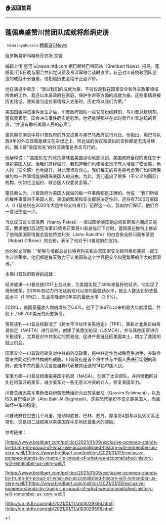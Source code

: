 ###  [:house:返回首頁](https://github.com/ourhimalayas/txt)
---

## 蓬佩奥盛赞川普团队成就将彪炳史册
` HimalayaRussia` [轉載自GNews](https://gnews.org/zh-hans/740323/)

俄罗斯莫斯科喀秋莎农场 文强

编辑上传 星河
![]()![](https://gnews.org/wp-content/uploads/2021/01/Mike-Pompeo-and-President-Trump.jpg)news.ntd.com
据巴赖特巴特网站（Breitbart News）报导，蓬佩奥1月8日晚与国会共和党议员及资深幕僚会谈时直言，自己对川普执政团队创造的成就十分自豪，也相信历史会给予正面评价。

他在演说中表示：“我以我们的成就为豪，不仅仅是我在国家安全和外交政策领域所做的工作，我还以本届政府在家庭、保护生命等方面的成就为豪。这些事情将被历史铭记。我知道当这些事情载入史册时，历史将以我们为荣。”

美国国会冲击事件发生之后，川普政府团队一些官员纷纷辞职，与川普总统切割。蓬佩奥表示，国会冲击事件确实是悲剧，他还批评那些在此时背弃川普总统的官员，“并没有聆听美国人民的心声”。

蓬佩奥在演说中将川普政府的外交成果与奥巴马政府进行对比。他指出，奥巴马执政8年的外交政策是建立在空想之上，所达成的协议和做出的安排都是无法持续的。而川普“美国优先”的外交政策是务实可行的。

他解释说：“‘美国优先’的政策意味着美国深切地意识到，美国政府全权的责任在于保护美国人民。当我们这样做时，我知道我们也使得全球所有人增强了安全感，他人的（安全感）也会提升，对此我很有信心。我们每天的任务是考虑我们如何确保做的每一件事情能够确保美国人的自由。为此，我们退出了很多（不公义的国际）机构，例如世卫组织、联合国人权委员会等。”

蓬佩奥认为，川普政府为美国人民做的每一件事情都是正确的。他说：“我们所做的每件事情对于美国人民、美国的繁荣和安全都是决定性的，还将有7500万美国人（川普总统在2020年大选中的支持者们）记得这一点，我向你们保证，他们会一直记住这一点。

当众议员议长佩洛西（Nancy Pelosi）一直试图给美国副总统彭斯和内阁成员施压，要求他们启动宪法第25款修正案将川普总统赶下台时，蓬佩奥在推特上推转了他和美国家情报总监拉特克利夫（John Ratcliffe）和白宫安全顾问奥布莱恩（Robert O’Brien）的合影，表示了他对于川普政府的支持。

他的推文写到：“能够与情报总监拉特克利夫和白宫国家安全顾问奥布莱恩一起工作非常荣幸。他们都是每天致力于让美国和这个世界更安全和更繁荣的伟大的爱国者。”

本届川普政府取得的成就：

经济成果—川普总统2017上台以来，为美国实现了40年来最好的经济。他实现了税制改革，2019年劳动力市场达到现代以来的最强劲水平，就业人数达到历史最高水平（1.59亿），失业率降至50年来的最低水平（3.5%）。

2019年，美国家庭收入均值增长了6.8%，创下了1967年以来的最大年度增幅，并创下了68,700美元的历史新高。

贸易谈判—川普总统取消了《跨太平洋伙伴关系协定》（TPP），重新对北美自由贸易协定（NAFTA）进行谈判，创建了美墨加协议（USMCA），并与其他国家进行关税谈判。尤其是对中共发动的贸易战，促进产业链迁回美国本土，增加了美国的就业机会。

国家安全—川普政府转变对中共的外交政策，将中共定性为战略竞争对手，并联合盟友共同对抗中共构成的威胁。川普政府是首个将中共与中国人民进行切割的政府，直指中共的最大谎言是自称代表被其压迫的14亿中国人民。

军事方面—川普总统重振美国宇航局（NASA），创建了太空部队。并持续撤回驻扎在阿富汗的美军，减少美军对一些无意义冲突的介入，修复美国军力。

川普总统派美军果断击毙伊朗恐怖组织头目苏莱曼尼（Qassim Soleimani），以及IS头目巴格达迪（Abu Bakr Al-Baghdadi），这些恐怖组织不仅杀害美国人，而且破坏中东的稳定。

川普政府在过去几个月里，推动阿联酋、巴林、苏丹、摩洛哥4国与以色列关系正常化，这是自二战结束以来美国在中东地区最重大的突破。

参考链接：

[https://www.breitbart.com/politics/2021/01/09/exclusive-pompeo-stands-by-trump-im-proud-of-what-we-accomplished-history-will-remember-us-very-well/](https://www.breitbart.com/politics/2021/01/09/exclusive-pompeo-stands-by-trump-im-proud-of-what-we-accomplished-history-will-remember-us-very-well/)

[https://www.breitbart.com/politics/2021/01/09/exclusive-pompeo-stands-by-trump-im-proud-of-what-we-accomplished-history-will-remember-us-very-well/](https://www.breitbart.com/politics/2021/01/09/exclusive-pompeo-stands-by-trump-im-proud-of-what-we-accomplished-history-will-remember-us-very-well/)

[http://cn.ntdtv.com/gb/2021/01/11/a103029396.html](http://cn.ntdtv.com/gb/2021/01/11/a103029396.html)

+1
